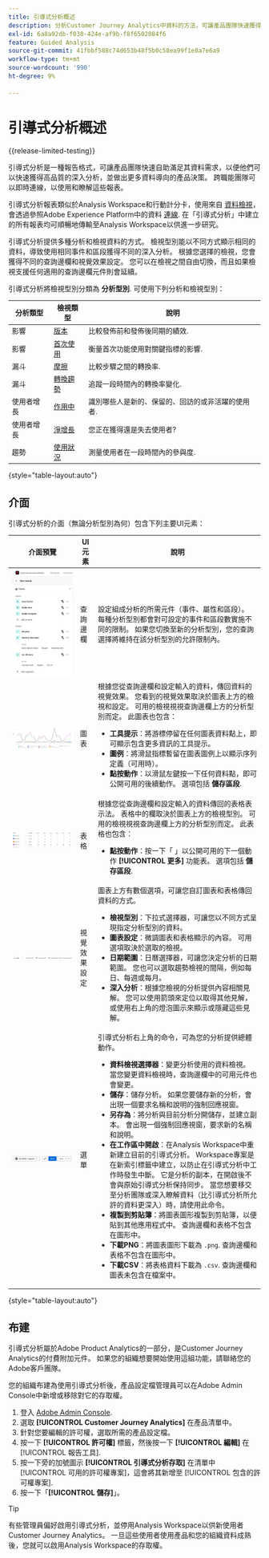 ```yaml
---
title: 引導式分析概述
description: 分析Customer Journey Analytics中資料的方法，可讓產品團隊快速獲得高品質的深入分析。
exl-id: 6a8a92db-f030-424e-af9b-f8f6502084f6
feature: Guided Analysis
source-git-commit: 41fbbf588c74d653b48f5b0c58ea99f1e8a7e6a9
workflow-type: tm+mt
source-wordcount: '990'
ht-degree: 9%

---
```


# 引導式分析概述

{{release-limited-testing}}

引導式分析是一種報告格式，可讓產品團隊快速自助滿足其資料需求，以便他們可以快速獲得高品質的深入分析，並做出更多資料導向的產品決策。 跨職能團隊可以即時連線，以使用和瞭解這些報表。

引導式分析報表類似於Analysis Workspace和行動計分卡，使用來自 [資料檢視](../data-views/data-views.md)，會透過參照Adobe Experience Platform中的資料 [連線](../connections/overview.md). 在「引導式分析」中建立的所有報表均可順暢地傳輸至Analysis Workspace以供進一步研究。

引導式分析提供多種分析和檢視資料的方式。 檢視型別能以不同方式顯示相同的資料，導致使用相同事件和區段獲得不同的深入分析。 根據您選擇的檢視，您會獲得不同的查詢邊欄和視覺效果設定。 您可以在檢視之間自由切換，而且如果檢視支援任何適用的查詢邊欄元件則會延續。

引導式分析將檢視型別分類為 **分析型別**. 可使用下列分析和檢視型別：

| 分析類型 | 檢視類型 | 說明 |
| --- | --- | --- |
| 影響 | [版本](types/release.md) | 比較發佈前和發佈後同期的績效. |
| 影響 | [首次使用](types/first-use.md) | 衡量首次功能使用對關鍵指標的影響. |
| 漏斗 | [摩擦](types/friction.md) | 比較步驟之間的轉換率. |
| 漏斗 | [轉換趨勢](types/conversion-trends.md) | 追蹤一段時間內的轉換率變化. |
| 使用者增長 | [作用中](types/active.md) | 識別哪些人是新的、保留的、回訪的或非活躍的使用者. |
| 使用者增長 | [淨增長](types/net-growth.md) | 您正在獲得還是失去使用者? |
| 趨勢 | [使用狀況](types/usage.md) | 測量使用者在一段時間內的參與度. |

{style="table-layout:auto"}

## 介面

引導式分析的介面（無論分析型別為何）包含下列主要UI元素：

| 介面預覽 | UI 元素 | 說明 |
| --- | --- | --- |
| ![查詢邊欄](assets/query-rail.png) | 查詢邊欄 | 設定組成分析的所需元件（事件、屬性和區段）。 每種分析型別都會對可設定的事件和區段數實施不同的限制。 如果您切換至新的分析型別，您的查詢選擇將維持在該分析型別的允許限制內。 |
| ![圖表](assets/chart.png) | 圖表 | 根據您從查詢邊欄和設定輸入的資料，傳回資料的視覺效果。 您看到的視覺效果取決於圖表上方的檢視和設定。 可用的檢視視視查詢邊欄上方的分析型別而定。 此圖表也包含： <ul><li>**工具提示**：將游標停留在任何圖表資料點上，即可顯示包含更多資訊的工具提示。</li><li>**圖例**：將滑鼠指標暫留在圖表圖例上以顯示序列定義（可用時）。</li><li>**點按動作**：以滑鼠左鍵按一下任何資料點，即可公開可用的後續動作。 選項包括 **儲存區段**.</li></ul> |
| ![表格](assets/table.png) | 表格 | 根據您從查詢邊欄和設定輸入的資料傳回的表格表示法。 表格中的欄取決於圖表上方的檢視型別。 可用的檢視視視查詢邊欄上方的分析型別而定。 此表格也包含： <ul><li>**點按動作**：按一下「 」以公開可用的下一個動作 **[!UICONTROL 更多]** 功能表。 選項包括 **儲存區段**.</li></ul> |
| ![視覺效果設定](assets/visualization-settings.png) | 視覺效果設定 | 圖表上方有數個選項，可讓您自訂圖表和表格傳回資料的方式。<ul><li>**檢視型別**：下拉式選擇器，可讓您以不同方式呈現指定分析型別的資料。</li><li>**圖表設定**：微調圖表和表格顯示的內容。 可用選項取決於選取的檢視。</li><li>**日期範圍**：日曆選擇器，可讓您決定分析的日期範圍。 您也可以選取趨勢檢視的間隔，例如每日、每週或每月。</li><li>**深入分析**：根據您檢視的分析提供內容相關見解。 您可以使用箭頭來定位以取得其他見解，或使用右上角的燈泡圖示來顯示或隱藏這些見解。</li></ul> |
| ![選單](assets/menu.png) | 選單 | 引導式分析右上角的命令，可為您的分析提供總體動作。<ul><li>**資料檢視選擇器**：變更分析使用的資料檢視。 當您變更資料檢視時，查詢邊欄中的可用元件也會變更。</li><li>**儲存**：儲存分析。 如果您要儲存新的分析，會出現一個要求名稱和說明的強制回應視窗。</li><li>**另存為**：將分析與目前分析分開儲存，並建立副本。 會出現一個強制回應視窗，要求新的名稱和說明。</li><li>**在工作區中開啟**：在Analysis Workspace中重新建立目前的引導式分析。 Workspace專案是在新索引標籤中建立，以防止在引導式分析中工作時發生中斷。 它是分析的副本，在開啟後不會與原始引導式分析保持同步。 當您想要移交至分析團隊或深入瞭解資料（比引導式分析所允許的資料更深入）時，請使用此命令。</li><li>**複製到剪貼簿**：將圖表圖形複製到剪貼簿，以便貼到其他應用程式中。 查詢邊欄和表格不包含在圖形中。</li><li>**下載PNG**：將圖表圖形下載為 `.png`. 查詢邊欄和表格不包含在圖形中。</li><li>**下載CSV**：將表格資料下載為 `.csv`. 查詢邊欄和圖表未包含在檔案中。</li></ul> |

{style="table-layout:auto"}

## 布建

引導式分析屬於Adobe Product Analytics的一部分，是Customer Journey Analytics的付費附加元件。 如果您的組織想要開始使用這組功能，請聯絡您的Adobe客戶團隊。

您的組織布建為使用引導式分析後，產品設定檔管理員可以在Adobe Admin Console中新增或移除對它的存取權。

1. 登入 [Adobe Admin Console](https://adminconsole.adobe.com).
1. 選取 **[!UICONTROL Customer Journey Analytics]** 在產品清單中。
1. 針對您要編輯的許可權，選取所需的產品設定檔。
1. 按一下 **[!UICONTROL 許可權]** 標籤，然後按一下 **[!UICONTROL 編輯]** 在 [!UICONTROL 報告工具].
1. 按一下旁的加號圖示 **[!UICONTROL 引導式分析存取]** 在清單中 [!UICONTROL 可用的許可權專案]，這會將其新增至 [!UICONTROL 包含的許可權專案].
1. 按一下「**[!UICONTROL 儲存]**」。

>[!TIP]
>
>有些管理員偏好啟用引導式分析，並停用Analysis Workspace以供新使用者Customer Journey Analytics。 一旦這些使用者使用產品和您的組織資料成熟後，您就可以啟用Analysis Workspace的存取權。
